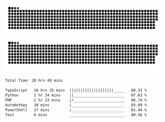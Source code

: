 ![github contribution grid snake animation](https://raw.githubusercontent.com/Madscientiste/Madscientiste/output/github-contribution-grid-snake-dark.svg#gh-dark-mode-only)
![github contribution grid snake animation](https://raw.githubusercontent.com/Madscientiste/Madscientiste/output/github-contribution-grid-snake.svg#gh-light-mode-only)

<!--START_SECTION:waka-->

```text
Total Time: 20 hrs 40 mins

TypeScript   16 hrs 35 mins  ||||||||||||||||||||_____   80.31 %
Python       1 hr 34 mins    ||_______________________   07.63 %
PHP          1 hr 23 mins    |/_______________________   06.74 %
AutoHotkey   38 mins         |________________________   03.09 %
PowerShell   17 mins         /________________________   01.44 %
Text         6 mins          _________________________   00.56 %
```

<!--END_SECTION:waka-->
